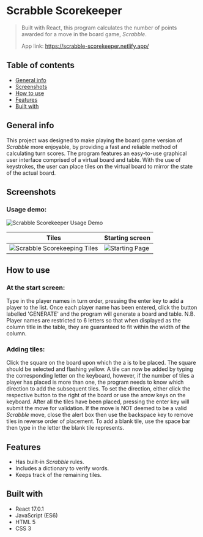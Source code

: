 # Scrabble Scorekeeper
> Built with React, this program calculates the number of points awarded for a move in the board game, *Scrabble*.
> 
> App link: https://scrabble-scorekeeper.netlify.app/


## Table of contents
* [General info](#general-info)
* [Screenshots](#screenshots)
* [How to use](#how-to-use)
* [Features](#features)
* [Built with](#built-with)


## General info

This project was designed to make playing the board game version of *Scrabble* more enjoyable, by providing a fast and reliable method of calculating turn scores. The program features an easy-to-use graphical user interface comprised of a virtual board and table. With the use of keystrokes, the user can place tiles on the virtual board to mirror the state of the actual board. 


## Screenshots
### Usage demo:
![Scrabble Scorekeeper Usage Demo](https://user-images.githubusercontent.com/44094740/104004433-a9791e80-519b-11eb-989f-ed604a78da45.gif)


| Tiles | Starting screen |
| ------------- | ------------- |
| ![Scrabble Scorekeeping Tiles](https://user-images.githubusercontent.com/44094740/99147316-f0ed9d80-2677-11eb-846a-52713c49c507.png) | ![Starting Page](https://user-images.githubusercontent.com/44094740/99147318-f1863400-2677-11eb-9058-a6207b2635fc.png) |

## How to use
### At the start screen:
Type in the player names in turn order, pressing the enter key to add a player to the list. Once each player name has been entered, click the button labelled 'GENERATE' and the program will generate a board and table. 
N.B. Player names are restricted to 6 letters so that when displayed as the column title in the table, they are guaranteed to fit within the width of the column.

### Adding tiles:
Click the square on the board upon which the a is to be placed. The square should be selected and flashing yellow.
A tile can now be added by typing the corresponding letter on the keyboard, however, if the number of tiles a player has placed is more than one, the program needs to know which direction to add the subsequent tiles. To set the direction, either click the respective button to the right of the board or use the arrow keys on the keyboard. After all the tiles have been placed, pressing the enter key will submit the move for validation. If the move is NOT deemed to be a valid *Scrabble* move, close the alert box then use the backspace key to remove tiles in reverse order of placement. 
To add a blank tile, use the space bar then type in the letter the blank tile represents.


## Features
* Has built-in *Scrabble* rules.
* Includes a dictionary to verify words.
* Keeps track of the remaining tiles.


## Built with
* React 17.0.1
* JavaScript (ES6)
* HTML 5
* CSS 3
